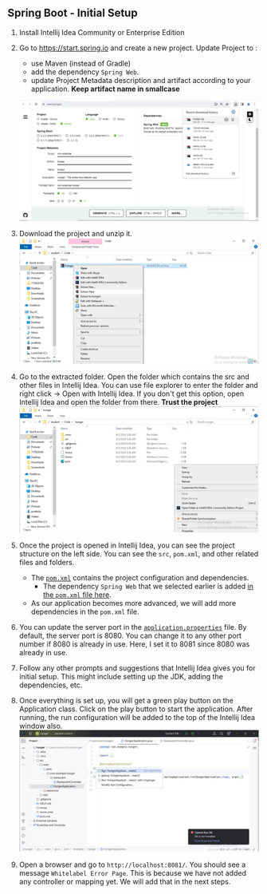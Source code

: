 ## Spring Boot - Initial Setup

1. Install Intellij Idea Community or Enterprise Edition

2. Go to https://start.spring.io and create a new project. Update Project to :
    - use Maven (instead of Gradle)
    - add the dependency `Spring Web`.
    - update Project Metadata description and artifact according to your application. **Keep artifact name in smallcase**

    ![SpringInitializr.jpeg](./screenshots/SpringInitializr.jpeg)


3. Download the project and unzip it.
    ![ExtractFile.jpeg](./screenshots/ExtractFile.jpeg)

4. Go to the extracted folder. Open the folder which contains the src and other files in Intellij Idea. You can use file explorer to enter the folder and right click -> Open with Intellij Idea. If you don't get this option, open Intellij Idea and open the folder from there. **Trust the project**
    ![OpenInIdea.jpeg](./screenshots/OpenInIdea.jpeg)

5. Once the project is opened in Intellij Idea, you can see the project structure on the left side. You can see the `src`, `pom.xml`, and other related files and folders.
    - The [`pom.xml`](./hunger/pom.xml) contains the project configuration and dependencies.
        + The dependency `Spring Web` that we selected earlier is added [in the `pom.xml` file here](./hunger/pom.xml#L22).
    - As our application becomes more advanced, we will add more dependencies in the `pom.xml` file.

6. You can update the server port in the [`application.properties`](./hunger/src/main/resources/application.properties#L2) file. By default, the server port is 8080. You can change it to any other port number if 8080 is already in use. Here, I set it to 8081 since 8080 was already in use.

7. Follow any other prompts and suggestions that Intellij Idea gives you for initial setup. This might include setting up the JDK, adding the dependencies, etc.

8. Once everything is set up, you will get a green play button on the Application class. Click on the play button to start the application. After running, the run configuration will be added to the top of the Intellij Idea window also.
    ![RunSpringBoot.jpeg](./screenshots/RunSpringBoot.jpeg)

9. Open a browser and go to `http://localhost:8081/`. You should see a message `Whitelabel Error Page`. This is because we have not added any controller or mapping yet. We will add that in the next steps.
